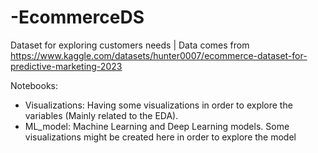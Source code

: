 # -EcommerceDS
Dataset for exploring customers needs | Data comes from https://www.kaggle.com/datasets/hunter0007/ecommerce-dataset-for-predictive-marketing-2023

Notebooks:
  - Visualizations: Having some visualizations in order to explore the variables (Mainly related to the EDA).
  - ML_model: Machine Learning and Deep Learning models. Some visualizations might be created here in order to explore the model
